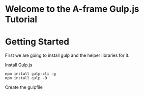 # Welcome to the A-frame Gulp.js Tutorial


# Getting Started

First we are going to install gulp and the helper libraries for it.

Install Gulp.js

```
npm install gulp-cli -g
npm install gulp -D
```
Create the gulpfile
